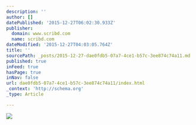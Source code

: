 ```yaml
---
description: ''
author: []
datePublished: '2015-12-27T06:02:30.933Z'
publisher:
  domain: www.scribd.com
  name: scribd.com
dateModified: '2015-12-27T04:03:05.764Z'
title: ''
sourcePath: _posts/2015-12-27-dae0fdb5-07a7-4ce1-b57c-3ee874c74a11.md
published: true
inFeed: true
hasPage: true
inNav: false
url: dae0fdb5-07a7-4ce1-b57c-3ee874c74a11/index.html
_context: 'http://schema.org'
_type: Article

---
```

![](https://html1-f.scribdassets.com/1cig5b3itctb6xe/images/1-063fb253c4.jpg)